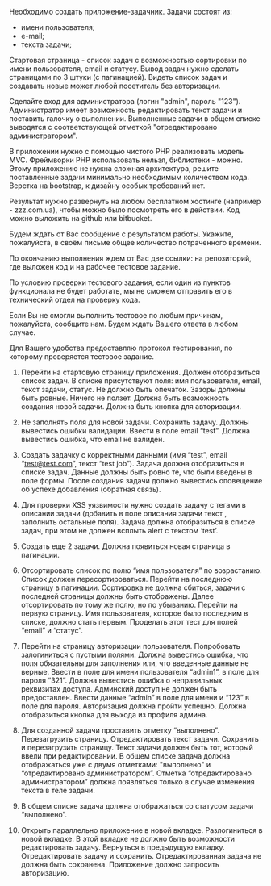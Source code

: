 Необходимо создать приложение-задачник.
Задачи состоят из:
- имени пользователя;
- е-mail;
- текста задачи;

Стартовая страница - список задач с возможностью сортировки по имени пользователя, email и статусу. 
Вывод задач нужно сделать страницами по 3 штуки (с пагинацией). 
Видеть список задач и создавать новые может любой посетитель без авторизации.

Сделайте вход для администратора (логин "admin", пароль "123"). 
Администратор имеет возможность редактировать текст задачи и поставить галочку о выполнении. 
Выполненные задачи в общем списке выводятся с соответствующей отметкой "отредактировано администратором".

В приложении нужно с помощью чистого PHP реализовать модель MVC. 
Фреймворки PHP использовать нельзя, библиотеки - можно. 
Этому приложению не нужна сложная архитектура, решите поставленные задачи минимально необходимым количеством кода. 
Верстка на bootstrap, к дизайну особых требований нет.

Результат нужно развернуть на любом бесплатном хостинге (например - zzz.com.ua), чтобы можно было посмотреть его в действии. 
Код можно выложить на github или bitbucket.

Будем ждать от Вас сообщение с результатом работы. 
Укажите, пожалуйста, в своём письме общее количество потраченного времени.

По окончанию выполнения ждем от Вас две ссылки: на репозиторий, где выложен код и на рабочее тестовое задание.

По условию проверки тестового задания, если один из пунктов функционала не будет работать, 
мы не сможем отправить его в технический отдел на проверку кода.

Если Вы не смогли выполнить тестовое по любым причинам, пожалуйста, сообщите нам. 
Будем ждать Вашего ответа в любом случае.

Для Вашего удобства предоставляю протокол тестирования, по которому проверяется тестовое задание.

1) Перейти на стартовую страницу приложения. 
	Должен отобразиться список задач. 
	В списке присутствуют поля: имя пользователя, email, текст задачи, статус. 
	Не должно быть опечаток. 
	Зазоры должны быть ровные. 
	Ничего не ползет. 
	Должна быть возможность создания новой задачи. 
	Должна быть кнопка для авторизации.

2) Не заполнять поля для новой задачи. 
	Сохранить задачу. 
	Должны вывестись ошибки валидации. 
	Ввести в поле email “test”. 
	Должна вывестись ошибка, что email не валиден.
	
3) Создать задачку с корректными данными (имя “test”, email “test@test.com”, текст “test job”). 
	Задача должна отобразиться в списке задач. 
	Данные должны быть ровно те, что были введены в поле формы. 
	После создания задачи должно вывестись оповещение об успехе добавления (обратная связь).

4) Для проверки XSS уязвимости нужно создать задачу с тегами в описании задачи 
	(добавить в поле описания задачи текст <script>alert(‘test’);</script>, заполнить остальные поля). 
	Задача должна отобразиться в списке задач, при этом не должен всплыть alert c текстом ‘test’.

5) Создать еще 2 задачи. 
	Должна появиться новая страница в пагинации.
	
6) Отсортировать список по полю “имя пользователя” по возрастанию. 
	Список должен пересортироваться. 
	Перейти на последнюю страницу в пагинации. 
	Сортировка не должна сбиться, задачи с последней страницы должны быть отображены. 
	Далее отсортировать по тому же полю, но по убыванию. 
	Перейти на первую страницу. 
	Имя пользователя, которое было последним в списке, должно стать первым. 
	Проделать этот тест для полей “email” и “статус”.
	
7) Перейти на страницу авторизации пользователя. 
	Попробовать залогиниться с пустыми полями. 
	Должна вывестись ошибка, что поля обязательны для заполнения или, что введенные данные не верные. 
	Ввести в поле для имени пользователя “admin1”, в поле для пароля “321”. 
	Должна вывестись ошибка о неправильных реквизитах доступа. 
	Админский доступ не должен быть предоставлен. 
	Ввести данные “admin” в поле для имени и “123” в поле для пароля. 
	Авторизация должна пройти успешно. 
	Должна отобразиться кнопка для выхода из профиля админа.

8) Для созданной задачи проставить отметку “выполнено”. 
	Перезагрузить страницу.
	Отредактировать текст задачи. 
	Сохранить и перезагрузить страницу. 
	Текст задачи должен быть тот, который ввели при редактировании. 
	В общем списке задача должна отображаться уже с двумя отметками: "выполнено" и “отредактировано администратором”. 
	Отметка “отредактировано администратором” должна появляться только в случае изменения текста в теле задачи.
	
9) В общем списке задача должна отображаться со статусом задачи “выполнено”.
	
10) Открыть параллельно приложение в новой вкладке. 
	Разлогиниться в новой вкладке. 
	В этой вкладке не должно быть возможности редактировать задачу. 
	Вернуться в предыдущую вкладку. 
	Отредактировать задачу и сохранить. 
	Отредактированная задача не должна быть сохранена. 
	Приложение должно запросить авторизацию.
	